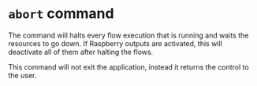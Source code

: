 # `abort` command

The command will halts every flow execution that is running and waits the resources to go down. If Raspberry outputs are activated, this will deactivate all of them after halting the flows.

This command will not exit the application, instead it returns the control to the user.
